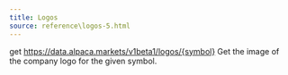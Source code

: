 ```yaml
---
title: Logos
source: reference\logos-5.html
---
```


get https://data.alpaca.markets/v1beta1/logos/{symbol}
Get the image of the company logo for the given symbol.
